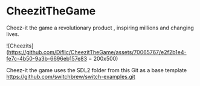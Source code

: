 # CheezitTheGame
Cheez-it the game a revolutionary product , inspiring millions and changing lives.

![Cheezits](https://github.com/Diflic/CheezitTheGame/assets/70065767/e2f2b1e4-fe7c-4b50-9a3b-6696eb157e83 = 200x500)

Cheez-it the game uses the SDL2 folder from this Git as a base template
https://github.com/switchbrew/switch-examples.git
